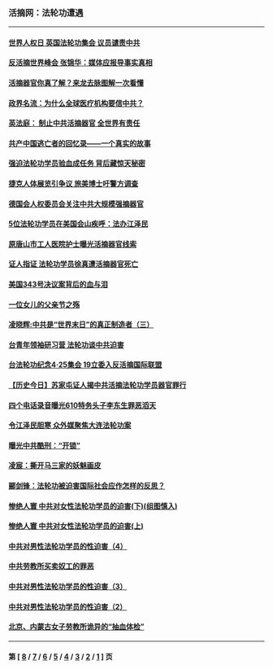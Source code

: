 ### 活摘网：法轮功遭遇
---
#### [世界人权日 英国法轮功集会 议员谴责中共](../../pages/nf5881/n13431763.md?03310430) 
#### [反活摘世界峰会 张锦华：媒体应报导事实真相](../../pages/nf5881/n13278502.md?03310430) 
#### [活摘器官你真了解？来龙去脉图解一次看懂](../../pages/nf5881/n13013820.md?03310430) 
#### [政界名流：为什么全球医疗机构要信中共？](../../pages/nf5881/n11945479.md?03310430) 
#### [英法庭： 制止中共活摘器官 全世界有责任](../../pages/nf5881/n11330691.md?03310430) 
#### [共产中国逃亡者的回忆录——一个真实的故事](../../pages/nf5881/n10918649.md?03310430) 
#### [强迫法轮功学员验血成任务 背后藏惊天秘密](../../pages/nf5881/n4252384.md?03310430) 
#### [捷克人体展览引争议 旅美博士吁警方调查](../../pages/nf5881/n9429187.md?03310430) 
#### [德国会人权委员会关注中共大规模强摘器官](../../pages/nf5881/n8418950.md?03310430) 
#### [5位法轮功学员在美国会山疾呼：法办江泽民](../../pages/nf5881/n8101519.md?03310430) 
#### [原唐山市工人医院护士曝光活摘器官线索](../../pages/nf5881/n8076384.md?03310430) 
#### [证人指证 法轮功学员徐真遭活摘器官死亡](../../pages/nf5881/n8042467.md?03310430) 
#### [美国343号决议案背后的血与泪](../../pages/nf5881/n8020684.md?03310430) 
#### [一位女儿的父亲节之殇](../../pages/nf5881/n8014122.md?03310430) 
#### [凌晓辉:中共是“世界末日”的真正制造者（三）](../../pages/nf5881/n4210333.md?03310430) 
#### [台青年领袖研习营 法轮功谈中共迫害](../../pages/nf5881/n4141857.md?03310430) 
#### [台法轮功纪念4‧25集会 19立委入反活摘国际联盟](../../pages/nf5881/n4141821.md?03310430) 
#### [【历史今日】苏家屯证人揭中共活摘法轮功学员器官罪行](../../pages/nf5881/n4135912.md?03310430) 
#### [四个电话录音曝光610特务头子李东生罪恶滔天](../../pages/nf5881/n4040060.md?03310430) 
#### [令江泽民胆寒 众外媒聚焦大连法轮功案](../../pages/nf5881/n3932671.md?03310430) 
#### [曝光中共酷刑：“开锁”](../../pages/nf5881/n3889373.md?03310430) 
#### [凌宸：撕开马三家的妖魅画皮](../../pages/nf5881/n3849369.md?03310430) 
#### [郦剑锋：法轮功被迫害国际社会应作怎样的反思？](../../pages/nf5881/n3824560.md?03310430) 
#### [惨绝人寰 中共对女性法轮功学员的迫害(下)(组图慎入)](../../pages/nf5881/n3816285.md?03310430) 
#### [惨绝人寰 中共对女性法轮功学员的迫害(上)](../../pages/nf5881/n3815374.md?03310430) 
#### [中共对男性法轮功学员的性迫害（4）](../../pages/nf5881/n3769144.md?03310430) 
#### [中共劳教所买卖奴工的罪恶](../../pages/nf5881/n3769378.md?03310430) 
#### [中共对男性法轮功学员的性迫害（3）](../../pages/nf5881/n3768231.md?03310430) 
#### [中共对男性法轮功学员的性迫害（2）](../../pages/nf5881/n3767211.md?03310430) 
#### [北京、内蒙古女子劳教所诡异的“抽血体检”](../../pages/nf5881/n3753158.md?03310430) 

---
#### 第 [ [8](./8.md?03310430) / [7](./7.md?03310430) / [6](./6.md?03310430) / [5](./5.md?03310430) / [4](./4.md?03310430) / [3](./3.md?03310430) / [2](./2.md?03310430) / [1](./1.md?03310430) ] 页
